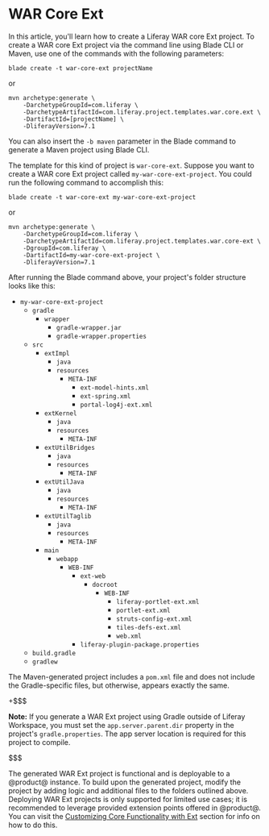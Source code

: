 # WAR Core Ext [](id=war-core-ext)

In this article, you'll learn how to create a Liferay WAR core Ext project. To
create a WAR core Ext project via the command line using Blade CLI or Maven, use
one of the commands with the following parameters:

    blade create -t war-core-ext projectName

or

    mvn archetype:generate \
        -DarchetypeGroupId=com.liferay \
        -DarchetypeArtifactId=com.liferay.project.templates.war.core.ext \
        -DartifactId=[projectName] \
        -DliferayVersion=7.1

You can also insert the `-b maven` parameter in the Blade command to generate a
Maven project using Blade CLI.

The template for this kind of project is `war-core-ext`. Suppose you want to
create a WAR core Ext project called `my-war-core-ext-project`. You could run
the following command to accomplish this:

    blade create -t war-core-ext my-war-core-ext-project

or

    mvn archetype:generate \
        -DarchetypeGroupId=com.liferay \
        -DarchetypeArtifactId=com.liferay.project.templates.war.core-ext \
        -DgroupId=com.liferay \
        -DartifactId=my-war-core-ext-project \
        -DliferayVersion=7.1

After running the Blade command above, your project's folder structure looks
like this: 

- `my-war-core-ext-project`
    - `gradle`
        - `wrapper`
            - `gradle-wrapper.jar`
            - `gradle-wrapper.properties`
    - `src`
        - `extImpl`
            - `java`
            - `resources`
                - `META-INF`
                    - `ext-model-hints.xml`
                    - `ext-spring.xml`
                    - `portal-log4j-ext.xml`
        - `extKernel`
            - `java`
            - `resources`
                - `META-INF`
        - `extUtilBridges`
            - `java`
            - `resources`
                - `META-INF`
        - `extUtilJava`
            - `java`
            - `resources`
                - `META-INF`
        - `extUtilTaglib`
            - `java`
            - `resources`
                - `META-INF`
        - `main`
            - `webapp`
                - `WEB-INF`
                    - `ext-web`
                        - `docroot`
                            - `WEB-INF`
                                - `liferay-portlet-ext.xml`
                                - `portlet-ext.xml`
                                - `struts-config-ext.xml`
                                - `tiles-defs-ext.xml`
                                - `web.xml`
                    - `liferay-plugin-package.properties`
    - `build.gradle`
    - `gradlew`

The Maven-generated project includes a `pom.xml` file and does not include the
Gradle-specific files, but otherwise, appears exactly the same.

+$$$

**Note:** If you generate a WAR Ext project using Gradle outside of Liferay
Workspace, you must set the `app.server.parent.dir` property in the project's
`gradle.properties`. The app server location is required for this project to
compile.

$$$

The generated WAR Ext project is functional and is deployable to a @product@ instance.
To build upon the generated project, modify the project by adding logic and
additional files to the folders outlined above. Deploying WAR Ext projects is
only supported for limited use cases; it is recommended to leverage provided
extension points offered in @product@. You can visit the
[Customizing Core Functionality with Ext](/develop/reference/-/knowledge_base/7-1/customizing-core-functionality-with-ext)
section for info on how to do this.
